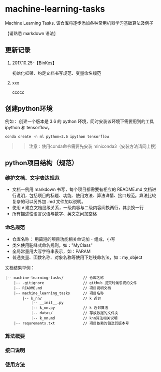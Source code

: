 # machine-learning-tasks

Machine Learning Tasks. 该仓库将逐步添加各种常用机器学习基础算法及例子

【请熟悉 markdown 语法】


## 更新记录

1. 2017.10.25-【BinKes】

    初始化框架、约定文档书写规范、变量命名规范

2. xxx

    ccccc

## 创建python环境

例如： 创建一个版本是 3.6 的 python 环境，同时安装该环境下需要用到的工具 ipython 和 tensorflow。

  `conda create -n ml python=3.6 ipython tensorflow`

  >> 注意：使用conda命令需要先安装 miniconda3（安装方法请网上搜）

## python项目结构（规范）

### 维护文档、文字表达规范

  - 文档一例用 markdown 书写，每个项目都需要有相应的 README.md 文档进行说明，包括项目的标题、功能、使用方法、算法详情、接口规范。算法比较复杂的可以另外加 .md 文件加以说明。
  - 使用 `#` 建立文档层级关系，一级内容与二级内容间换两行，其余换一行
  - 所有描述性语言汉语与数字、英文之间加空格

### 命名规范

  - 仓库名称： 用简短的项目功能相关单词加 `-` 组成，小写
  - 类名使用驼峰式命名规则，如："MyClass"
  - 全局常量用大写字符串表示，如：PARAM
  - 普通变量、函数名称、对象名称等使用下划线命名法，如：my_object

文档结果举例：
 
```
|-- machine-learning-tasks/         // 仓库名称
    |-- .gitignore                  // github 提交时候忽视的文件
    |-- README.md                   // 项目说明文档
    |-- machine_learning_tasks      // 项目名称
        |-- k_nn/                   // k 近邻
            |-- __init__.py 
            |-- k_nn.py             // k 近邻算法
            |-- datas/              // 存放数据的文件夹
            |-- k_nn.md             // knn算法相关说明
    |-- requrements.txt             // 项目依赖的包及其版本号
```
### 算法概要


### 接口说明


### 使用方法




